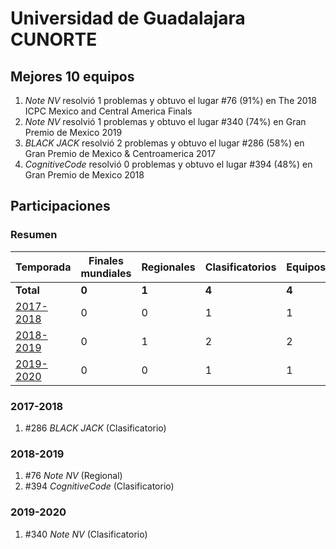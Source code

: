 ---
---

# Universidad de Guadalajara CUNORTE

## Mejores 10 equipos

1. _Note NV_ resolvió 1 problemas y obtuvo el lugar #76 (91%) en The 2018 ICPC Mexico and Central America Finals
1. _Note NV_ resolvió 1 problemas y obtuvo el lugar #340 (74%) en Gran Premio de Mexico 2019
1. _BLACK JACK_ resolvió 2 problemas y obtuvo el lugar #286 (58%) en Gran Premio de Mexico & Centroamerica 2017
1. _CognitiveCode_ resolvió 0 problemas y obtuvo el lugar #394 (48%) en Gran Premio de Mexico 2018

## Participaciones

### Resumen

| Temporada | Finales mundiales | Regionales | Clasificatorios | Equipos |
| --- | --- | --- | --- | --- |
| **Total** | **0** | **1** | **4** | **4** |
| [2017-2018](#2017-2018) | 0 | 0 | 1 | 1 |
| [2018-2019](#2018-2019) | 0 | 1 | 2 | 2 |
| [2019-2020](#2019-2020) | 0 | 0 | 1 | 1 |

### 2017-2018

1. #286 _BLACK JACK_ (Clasificatorio)

### 2018-2019

1. #76 _Note NV_ (Regional)
1. #394 _CognitiveCode_ (Clasificatorio)

### 2019-2020

1. #340 _Note NV_ (Clasificatorio)



